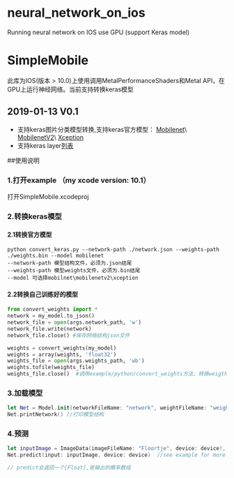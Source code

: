 # neural_network_on_ios
Running neural network on IOS use GPU (support Keras model)

# SimpleMobile
此库为IOS(版本 > 10.0)上使用调用MetalPerformanceShaders和Metal API，在GPU上运行神经网络。当前支持转换keras模型

## 2019-01-13 V0.1
 - 支持keras图片分类模型转换,支持keras官方模型： [Mobilenet](https://keras.io/applications/#mobilenet)\ [MobilenetV2](https://keras.io/applications/#mobilenetv2)\ [Xception](https://keras.io/applications/#mobilenetv2)
 - 支持keras layer[列表]()


##使用说明

### 1.打开example （my xcode version: 10.1）
打开SimpleMobile.xcodeproj

### 2.转换keras模型
#### 2.1转换官方模型
```shell
python convert_keras.py --network-path ./network.json --weights-path ./weights.bin --model mobilenet
--network-path 模型结构文件，必须为.json结尾
--weights-path 模型weights文件，必须为.bin结尾
--model 可选择mobilnet\mobilenetv2\xception
```

#### 2.2转换自己训练好的模型
``` python
from convert_weights import *
network = my_model.to_json()
network_file = open(args.network_path, 'w')
network_file.write(network)
network_file.close() #保存网络结构json文件

weights = convert_weights(my_model)
weights = array(weights, 'float32')
weights_file = open(args.weights_path, 'wb')
weights.tofile(weights_file)
weights_file.close()  #调用example/python/convert_weights方法，转换weigths
```

### 3.加载模型
``` swift
let Net = Model.init(networkFileName: "network", weightFileName: "weights") //加载模型文件network.json weights文件weights.bin
Net.printNetwork() //打印模型结构
```
### 4.预测
``` swift
let inputImage = ImageData(imageFileName: "Floortje", device: device!, fileExtension: "png")
Net.predict(input: inputImage, device: device)  //see example for more detail

// predict会返回一个[Float],是输出的概率数组
```